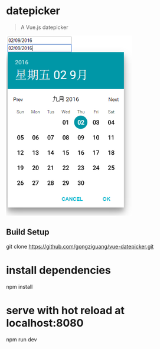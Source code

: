 # datepicker

> A Vue.js datepicker

![](https://github.com/gongziguang/vue-datepicker/blob/master/static/datepicker.png)

## Build Setup
git clone https://github.com/gongziguang/vue-datepicker.git

# install dependencies
npm install

# serve with hot reload at localhost:8080
npm run dev
